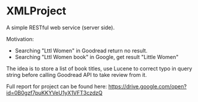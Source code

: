 # XMLProject
A simple RESTful web service (server side).

Motivation:
- Searching "Lttl Women" in Goodread return no result.
- Searching "Lttl Women book" in Google, get result "Little Women"

The idea is to store a list of book titles, use Lucene to correct typo in query string before calling Goodread API to take review from it.

Full report for project can be found here:
https://drive.google.com/open?id=0B0gzf7puKKYVeU1yX1VFT3czdzQ
